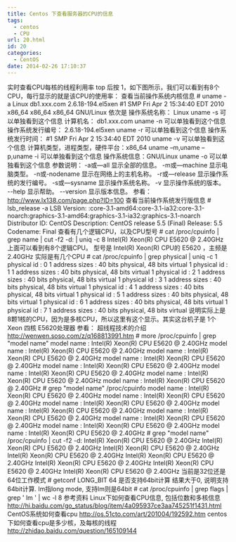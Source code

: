 ```yaml
---
title: Centos 下查看服务器的CPU的信息
tags:
  - centos
  - CPU
url: 20.html
id: 20
categories:
  - CentOS
date: 2014-02-26 17:10:37
---
```


实时查看CPU每核的线程利用率 top 后按 1，如下图所示，我们可以看到有8个CPU，每行显示的就是该CPU的使用率： 查看当前操作系统内核信息 # uname -a Linux db1.xxx.com 2.6.18-194.el5xen #1 SMP Fri Apr 2 15:34:40 EDT 2010 x86\_64 x86\_64 x86\_64 GNU/Linux 依次是 操作系统名称： Linux uname -s 可以单独看到这个信息 计算机名： db1.xxx.com uname -n 可以单独看到这个信息 操作系统发行编号： 2.6.18-194.el5xen uname -r 可以单独看到这个信息 操作系统发行时间： #1 SMP Fri Apr 2 15:34:40 EDT 2010 uname -v 可以单独看到这个信息 计算机类型，进程类型，硬件平台：x86\_64 uname –m,uname –p,uname -i 可以单独看到这个信息 操作系统信息：GNU/Linux uname -o 可以单独看到这个信息 参数说明： -a或—all 显示全部的信息。 -m或—machine 显示电脑类型。 -n或-nodename 显示在网络上的主机名称。 -r或—release 显示操作系统的发行编号。 -s或—sysname 显示操作系统名称。 -v 显示操作系统的版本。 --help 显示帮助。 --version 显示版本信息。 参看：http://www.lx138.com/page.php?ID=100 查看当前操作系统发行版信息 # lsb\_release -a LSB Version: :core-3.1-amd64:core-3.1-ia32:core-3.1-noarch:graphics-3.1-amd64:graphics-3.1-ia32:graphics-3.1-noarch Distributor ID: CentOS Description: CentOS release 5.5 (Final) Release: 5.5 Codename: Final 查看有几个逻辑CPU，以及CPU型号 # cat /proc/cpuinfo | grep name | cut -f2 -d: | uniq -c 8 Intel(R) Xeon(R) CPU E5620 @ 2.40GHz 上面可以看到有8个逻辑CPU。 型号是 Intel(R) Xeon(R) CPU的 E5620 ，主频是 2.40GHz 实际是有几个CPU # cat /proc/cpuinfo | grep physical | uniq -c 1 physical id : 0 1 address sizes : 40 bits physical, 48 bits virtual 1 physical id : 1 1 address sizes : 40 bits physical, 48 bits virtual 1 physical id : 2 1 address sizes : 40 bits physical, 48 bits virtual 1 physical id : 3 1 address sizes : 40 bits physical, 48 bits virtual 1 physical id : 4 1 address sizes : 40 bits physical, 48 bits virtual 1 physical id : 5 1 address sizes : 40 bits physical, 48 bits virtual 1 physical id : 6 1 address sizes : 40 bits physical, 48 bits virtual 1 physical id : 7 1 address sizes : 40 bits physical, 48 bits virtual 说明实际上是8颗1核的CPU，因为是多核CPU，所以这里有这个显示。其实这台机子是 1个Xeon 四核 E5620处理器 参看： 超线程技术的介绍 http://wenwen.soso.com/z/q168813991.htm # more /proc/cpuinfo | grep "model name" model name : Intel(R) Xeon(R) CPU E5620 @ 2.40GHz model name : Intel(R) Xeon(R) CPU E5620 @ 2.40GHz model name : Intel(R) Xeon(R) CPU E5620 @ 2.40GHz model name : Intel(R) Xeon(R) CPU E5620 @ 2.40GHz model name : Intel(R) Xeon(R) CPU E5620 @ 2.40GHz model name : Intel(R) Xeon(R) CPU E5620 @ 2.40GHz model name : Intel(R) Xeon(R) CPU E5620 @ 2.40GHz model name : Intel(R) Xeon(R) CPU E5620 @ 2.40GHz # grep "model name" /proc/cpuinfo model name : Intel(R) Xeon(R) CPU E5620 @ 2.40GHz model name : Intel(R) Xeon(R) CPU E5620 @ 2.40GHz model name : Intel(R) Xeon(R) CPU E5620 @ 2.40GHz model name : Intel(R) Xeon(R) CPU E5620 @ 2.40GHz model name : Intel(R) Xeon(R) CPU E5620 @ 2.40GHz model name : Intel(R) Xeon(R) CPU E5620 @ 2.40GHz model name : Intel(R) Xeon(R) CPU E5620 @ 2.40GHz model name : Intel(R) Xeon(R) CPU E5620 @ 2.40GHz # grep "model name" /proc/cpuinfo | cut -f2 -d: Intel(R) Xeon(R) CPU E5620 @ 2.40GHz Intel(R) Xeon(R) CPU E5620 @ 2.40GHz Intel(R) Xeon(R) CPU E5620 @ 2.40GHz Intel(R) Xeon(R) CPU E5620 @ 2.40GHz Intel(R) Xeon(R) CPU E5620 @ 2.40GHz Intel(R) Xeon(R) CPU E5620 @ 2.40GHz Intel(R) Xeon(R) CPU E5620 @ 2.40GHz Intel(R) Xeon(R) CPU E5620 @ 2.40GHz 当前是32位还是64位工作模式 # getconf LONG\_BIT 64 是否支持64bit计算 结果大于0, 说明支持64bit计算. lm指long mode, 支持lm则是64bit # cat /proc/cpuinfo | grep flags | grep ' lm ' | wc -l 8 参考资料 Linux下如何查看CPU信息, 包括位数和多核信息 http://hi.baidu.com/go_status/blog/item/4a095937ce3aa745251f1431.html CentOS系统如何查看cpu http://os.51cto.com/art/201004/192592.htm centos下如何查看cpu是多少核，及每核的线程 http://zhidao.baidu.com/question/165109144